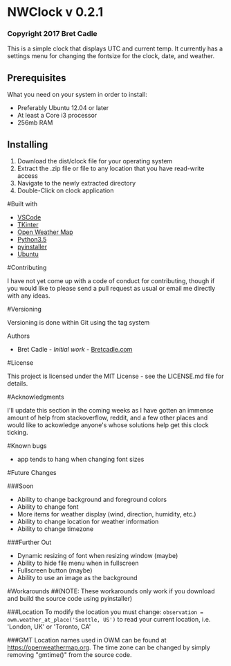 # NWClock v 0.2.1
### Copyright 2017 Bret Cadle

This is a simple clock that displays UTC and current temp. It currently has a settings menu for changing the fontsize for the clock, date, and weather.

## Prerequisites

What you need on your system in order to install:

- Preferably Ubuntu 12.04 or later
- At least a Core i3 processor
- 256mb RAM

## Installing

1. Download the dist/clock file for your operating system
2. Extract the .zip file or file to any location that you have read-write access
3. Navigate to the newly extracted directory
4. Double-Click on clock application

#Built with

- [VSCode](https://code.visualstudio.com)
- [TKinter](https://wiki.python.org/moin/TkInter)
- [Open Weather Map](https://openweathermap.org)
- [Python3.5](https://www.python.org)
- [pyinstaller](http://pyinstaller.readthedocs.io/en/stable/index.html#)
- [Ubuntu](https://www.ubuntu.com)

#Contributing

I have not yet come up with a code of conduct for contributing, though if you would like to please send a pull request as usual or email me directly with any ideas.

#Versioning

Versioning is done within Git using the tag system

Authors

- Bret Cadle - _Initial work_ - [Bretcadle.com](https://www.bretcadle.com)

#License

This project is licensed under the MIT License - see the LICENSE.md file for details.

#Acknowledgments

I'll update this section in the coming weeks as I have gotten an immense amount of help from stackoverflow, reddit, and a few other places and would like to ackowledge anyone's whose solutions help get this clock ticking.

#Known bugs
- app tends to hang when changing font sizes

#Future Changes

###Soon
- Ability to change background and foreground colors
- Ability to change font
- More items for weather display (wind, direction, humidity, etc.)
- Ability to change location for weather information
- Ability to change timezone

###Further Out
- Dynamic resizing of font when resizing window (maybe)
- Ability to hide file menu when in fullscreen
- Fullscreen button (maybe)
- Ability to use an image as the background

#Workarounds
##(NOTE: These workarounds only work if you download and build the source code using pyinstaller)

###Location
To modify the location you must change:
```observation = owm.weather_at_place('Seattle, US')```
to read your current location, i.e. 'London, UK' or 'Toronto, CA'

###GMT
Location names used in OWM can be found at https://openweathermap.org.
The time zone can be changed by simply removing "gmtime()" from the source code.
